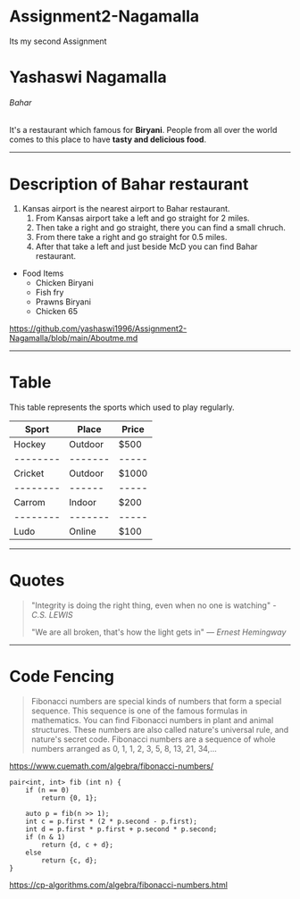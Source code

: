 # Assignment2-Nagamalla
Its my second Assignment
# Yashaswi Nagamalla
###### Bahar
It's a restaurant which famous for **Biryani**. People from all over the world comes to this place to have **tasty and delicious food**.
***
# Description of Bahar restaurant
1. Kansas airport is the nearest airport to Bahar restaurant.
    1. From Kansas airport take a left and go straight for 2 miles.
    2. Then take a right and go straight, there you can find a small chruch.
    3. From there take a right and go straight for 0.5 miles.
    4. After that take a left and just beside McD you can find Bahar restaurant.
* Food Items
    * Chicken Biryani
    * Fish fry
    * Prawns Biryani
    * Chicken 65 

<https://github.com/yashaswi1996/Assignment2-Nagamalla/blob/main/Aboutme.md>

***
# Table
This table represents the sports which used to play regularly.

|   Sport  |   Place  | Price |
| -------- |  ------  | ----- |
|  Hockey  |  Outdoor | $500  |
| -------- |  ------- | ----- |
|  Cricket |  Outdoor | $1000 |
| -------- |  ------  | ----- |
|  Carrom  |  Indoor  | $200  |
| -------- |  ------- | ----- |
|   Ludo   |  Online  | $100  |

***
# Quotes
> "Integrity is doing the right thing, even when no one is watching" - *C.S. LEWIS*
>
> "We are all broken, that's how the light gets in" — *Ernest Hemingway*

***
# Code Fencing
> Fibonacci numbers are special kinds of numbers that form a special sequence. This sequence is one of the famous formulas in mathematics. You can find Fibonacci numbers in plant and animal structures. These numbers are also called nature's universal rule, and nature's secret code. Fibonacci numbers are a sequence of whole numbers arranged as 0, 1, 1, 2, 3, 5, 8, 13, 21, 34,...

<https://www.cuemath.com/algebra/fibonacci-numbers/>

```
pair<int, int> fib (int n) {
    if (n == 0)
        return {0, 1};

    auto p = fib(n >> 1);
    int c = p.first * (2 * p.second - p.first);
    int d = p.first * p.first + p.second * p.second;
    if (n & 1)
        return {d, c + d};
    else
        return {c, d};
}
```
<https://cp-algorithms.com/algebra/fibonacci-numbers.html>